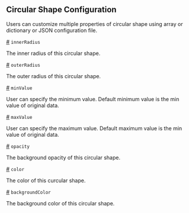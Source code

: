 ## Circular Shape Configuration

Users can customize  multiple properties of circular shape using array or dictionary or JSON configuration file.

[#]() `innerRadius`

The inner radius of  this circular shape.

[#]() `outerRadius`

The outer radius of this circular shape.

[#]() `minValue`

User can specify the minimum value. Default minimum value is the min value of original data.

[#]() `maxValue`

User can specify the maximum value. Default maximum value is the min value of original data.

[#]() `opacity`

The background opacity of this circular shape.

[#]() `color`

The color of this curcular shape.

[#]() `backgroundColor`

The background color of this circular shape.